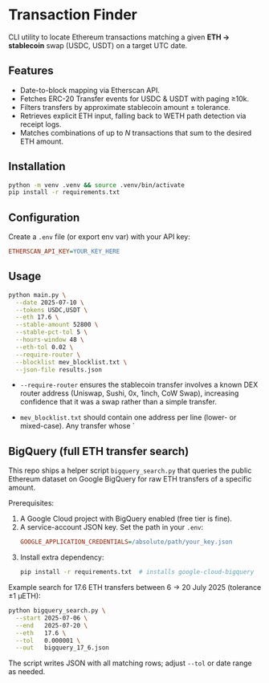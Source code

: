 # Transaction Finder

CLI utility to locate Ethereum transactions matching a given **ETH → stablecoin** swap (USDC, USDT) on a target UTC date.

## Features
* Date-to-block mapping via Etherscan API.
* Fetches ERC-20 Transfer events for USDC & USDT with paging ≥10k.
* Filters transfers by approximate stablecoin amount ± tolerance.
* Retrieves explicit ETH input, falling back to WETH path detection via receipt logs.
* Matches combinations of up to _N_ transactions that sum to the desired ETH amount.

## Installation
```bash
python -m venv .venv && source .venv/bin/activate
pip install -r requirements.txt
```

## Configuration
Create a `.env` file (or export env var) with your API key:
```ini
ETHERSCAN_API_KEY=YOUR_KEY_HERE
```

## Usage
```bash
python main.py \
  --date 2025-07-10 \
  --tokens USDC,USDT \
  --eth 17.6 \
  --stable-amount 52800 \
  --stable-pct-tol 5 \
  --hours-window 48 \
  --eth-tol 0.02 \
  --require-router \
  --blocklist mev_blocklist.txt \
  --json-file results.json
```

* `--require-router` ensures the stablecoin transfer involves a known DEX router address (Uniswap, Sushi, 0x, 1inch, CoW Swap), increasing confidence that it was a swap rather than a simple transfer.

* `mev_blocklist.txt` should contain one address per line (lower- or mixed-case). Any transfer whose `

## BigQuery (full ETH transfer search)
This repo ships a helper script `bigquery_search.py` that queries the public Ethereum dataset on Google BigQuery for raw ETH transfers of a specific amount.

Prerequisites:
1. A Google Cloud project with BigQuery enabled (free tier is fine).
2. A service-account JSON key.  Set the path in your `.env`:
   ```ini
   GOOGLE_APPLICATION_CREDENTIALS=/absolute/path/your_key.json
   ```
3. Install extra dependency:
   ```bash
   pip install -r requirements.txt  # installs google-cloud-bigquery
   ```

Example search for 17.6 ETH transfers between 6 → 20 July 2025 (tolerance ±1 µETH):
```bash
python bigquery_search.py \
  --start 2025-07-06 \
  --end   2025-07-20 \
  --eth   17.6 \
  --tol   0.000001 \
  --out   bigquery_17_6.json
```
The script writes JSON with all matching rows; adjust `--tol` or date range as needed.